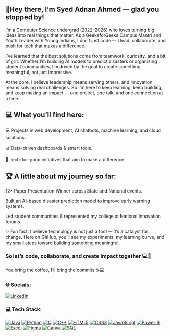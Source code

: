 ## 🎯Hey there, I’m Syed Adnan Ahmed — glad you stopped by!

I’m a Computer Science undergrad (2022–2026) who loves turning big ideas into real things that matter. As a GeeksforGeeks Campus Mantri and Youth Leader with Young Indians, I don’t just code — I lead, collaborate, and push for tech that makes a difference.

I’ve learned that the best solutions come from teamwork, curiosity, and a bit of grit. Whether I’m building AI models to predict disasters or organizing student communities, I’m driven by the goal to create something meaningful, not just impressive.

At the core, I believe leadership means serving others, and innovation means solving real challenges. So I’m here to keep learning, keep building, and keep making an impact — one project, one talk, and one connection at a time.

## 💻 What you’ll find here:

💻 Projects in web development, AI chatbots, machine learning, and cloud solutions.

📊 Data-driven dashboards & smart tools.

🌱 Tech-for-good initiatives that aim to make a difference.

## 🏆 A little about my journey so far:

12× Paper Presentation Winner across State and National events.

Built an AI-based disaster prediction model to improve early warning systems.

Led student communities & represented my college at National Innovation forums.

✨ Fun fact: I believe technology is not just a tool — it’s a catalyst for change.
Here on GitHub, you’ll see my experiments, my learning curve, and my small steps toward building something meaningful.

### So let’s code, collaborate, and create impact together 💻🤝
You bring the coffee, I’ll bring the commits ☕💻

### 🌐 Socials:   

[![LinkedIn](https://img.shields.io/badge/LinkedIn-0077B5?style=for-the-badge&logo=linkedin&logoColor=white)](www.linkedin.com/in/syed-adnan-ahmed-726b072a1) 

### 💻 Tech Stack:

[![Java](https://img.shields.io/badge/Java-007396?style=for-the-badge&logo=java&logoColor=white)](https://www.java.com) [![Python](https://img.shields.io/badge/Python-3776AB?style=for-the-badge&logo=python&logoColor=white)](https://www.python.org) [![C](https://img.shields.io/badge/C-00599C?style=for-the-badge&logo=c&logoColor=white)](https://en.wikipedia.org/wiki/C_(programming_language)) [![C++](https://img.shields.io/badge/C++-00599C?style=for-the-badge&logo=cplusplus&logoColor=white)](https://isocpp.org) [![HTML5](https://img.shields.io/badge/HTML5-E34F26?style=for-the-badge&logo=html5&logoColor=white)](https://developer.mozilla.org/en-US/docs/Web/HTML) [![CSS3](https://img.shields.io/badge/CSS3-1572B6?style=for-the-badge&logo=css3&logoColor=white)](https://developer.mozilla.org/en-US/docs/Web/CSS) [![JavaScript](https://img.shields.io/badge/JavaScript-F7DF1E?style=for-the-badge&logo=javascript&logoColor=black)](https://developer.mozilla.org/en-US/docs/Web/JavaScript) [![Power BI](https://img.shields.io/badge/Power_BI-F2C811?style=for-the-badge&logo=microsoftpowerbi&logoColor=black)](https://powerbi.microsoft.com) [![Excel](https://img.shields.io/badge/Excel-217346?style=for-the-badge&logo=microsoftexcel&logoColor=white)](https://office.microsoft.com/excel) [![Figma](https://img.shields.io/badge/Figma-F24E1E?style=for-the-badge&logo=figma&logoColor=white)](https://figma.com) [![Canva](https://img.shields.io/badge/Canva-00C4CC?style=for-the-badge&logo=canva&logoColor=white)](https://canva.com) [![SQL](https://img.shields.io/badge/SQL-4479A1?style=for-the-badge&logo=mysql&logoColor=white)](https://www.mysql.com)



